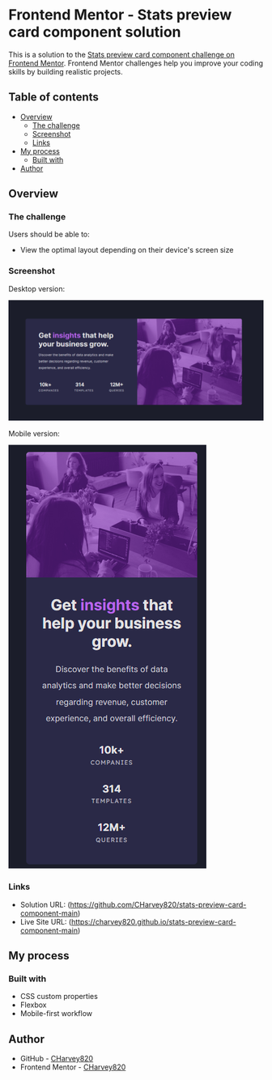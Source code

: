 # Frontend Mentor - Stats preview card component solution

This is a solution to the [Stats preview card component challenge on Frontend Mentor](https://www.frontendmentor.io/challenges/stats-preview-card-component-8JqbgoU62). Frontend Mentor challenges help you improve your coding skills by building realistic projects. 

## Table of contents

- [Overview](#overview)
  - [The challenge](#the-challenge)
  - [Screenshot](#screenshot)
  - [Links](#links)
- [My process](#my-process)
  - [Built with](#built-with)
- [Author](#author)


## Overview

### The challenge

Users should be able to:

- View the optimal layout depending on their device's screen size

### Screenshot
Desktop version:

![](./ss-desktop-final.png)

Mobile version:

![](./ss-mobile-final.png)

### Links

- Solution URL: (https://github.com/CHarvey820/stats-preview-card-component-main)
- Live Site URL: (https://charvey820.github.io/stats-preview-card-component-main)

## My process

### Built with

- CSS custom properties
- Flexbox
- Mobile-first workflow

## Author

- GitHub - [CHarvey820](https://github.com/CHarvey820)
- Frontend Mentor - [CHarvey820](https://www.frontendmentor.io/profile/CHarvey820)